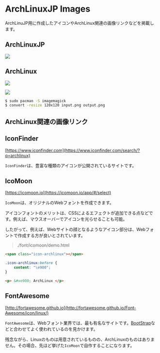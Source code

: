 # ArchLinuxJP Images

ArchLinuJP用に作成したアイコンやArchLinux関連の画像リンクなどを掲載します。

## ArchLinuxJP

![](https://raw.githubusercontent.com/archlinuxjp/arch-image/master/logo/archlinux-logo-honeycomb_512x512.png)

## ArchLinux

![](https://raw.githubusercontent.com/archlinuxjp/arch-image/master/logo/archlinux-logo-default_512x512.png)

![](https://raw.githubusercontent.com/archlinuxjp/arch-image/master/logo/archlinux-logo-normal_512x512.png)

```bash
$ sudo pacman -S imagemagick
$ convert -resize 120x120 input.png output.png
```

## ArchLinux関連の画像リンク

## IconFinder

[https://www.iconfinder.com](https://www.iconfinder.com/search/?q=archlinux)

`IconFinder`は、豊富な種類のアイコンが公開されているサイトです。

## IcoMoon

[https://icomoon.io](https://icomoon.io/app/#/select)

`IcoMoon`は、オリジナルのWebフォントを作成できます。

アイコンフォントのメリットは、CSSによるエフェクトが追加できる点などです。例えば、マウスオーバーでアイコンを光らせることも可能。

したがって、例えば、Webサイトの顔となるようなアイコン部分は、Webフォントで作成する方が良いとされています。

> ./font/icomoon/demo.html

```html
<span class="icon-archlinux"></span>
```

```css
.icon-archlinux:before {
    content: "\e900";
}
```

```html
<p> &#xe900; ArchLinux </p>
```

## FontAwesome

[http://fortawesome.github.io](http://fortawesome.github.io/Font-Awesome/icon/linux/)

`FontAwesome`は、Webフォント業界では、最も有名なサイトです。[BootStrap](http://getbootstrap.com/)などと合わせてよく使われているのを見かけます。

残念ながら、Linuxのものは用意されているものの、ArchLinuxのものはありません。その場合、先ほど挙げた`IcoMoon`で自作することになります。

